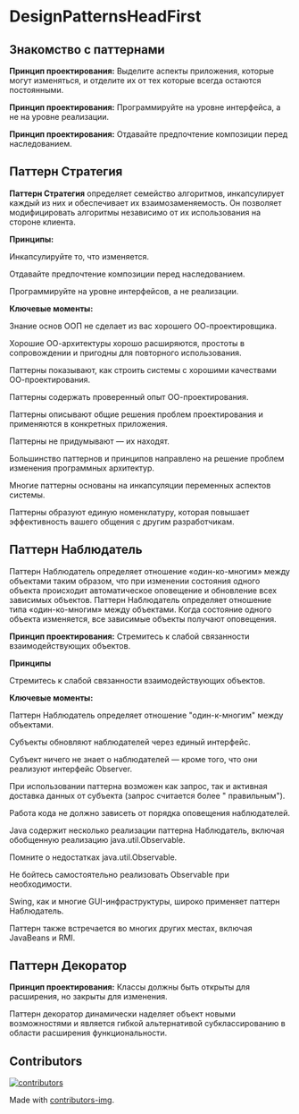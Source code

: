 # DesignPatternsHeadFirst

## Знакомство с паттернами
**Принцип проектирования:** Выделите аспекты приложения, которые могут изменяться, и отделите их от тех которые всегда
остаются постоянными.

**Принцип проектирования:** Программируйте на уровне интерфейса, а не на уровне реализации.

**Принцип проектирования:** Отдавайте предпочтение композиции перед наследованием.

## Паттерн Стратегия

**Паттерн Стратегия** определяет семейство алгоритмов, инкапсулирует каждый из них и обеспечивает 
их взаимозаменяемость. Он позволяет модифицировать алгоритмы независимо от их использования на стороне клиента.

**Принципы:**

Инкапсулируйте то, что изменяется.

Отдавайте предпочтение композиции перед наследованием.

Программируйте на уровне интерфейсов, а не реализации.

**Ключевые моменты:**

Знание основ ООП не сделает из вас хорошего ОО-проектировщика.

Хорошие ОО-архитектуры хорошо расширяются, простоты в сопровождении и пригодны 
для повторного использования.

Паттерны показывают, как строить системы с хорошими качествами ОО-проектирования.

Паттерны содержать проверенный опыт ОО-проектирования.

Паттерны описывают общие решения проблем проектирования и применяются в конкретных приложения.

Паттерны не придумывают — их находят.

Большинство паттернов и принципов направлено на решение проблем изменения программных архитектур.

Многие паттерны основаны на инкапсуляции переменных аспектов системы.

Паттерны образуют единую номенклатуру, которая повышает эффективность вашего общения с другим разработчикам.

## Паттерн Наблюдатель

Паттерн Наблюдатель определяет отношение «один-ко-многим» между объектами таким образом, что при изменении состояния
одного объекта происходит автоматическое оповещение и обновление всех зависимых объектов. Паттерн Наблюдатель определяет
отношение типа «один-ко-многим» между объектами. Когда состояние одного объекта изменяется, все зависимые объекты
получают оповещения.

**Принцип проектирования:** Стремитесь к слабой связанности взаимодействующих объектов.

**Принципы**

Стремитесь к слабой связанности взаимодействующих объектов. 

**Ключевые моменты:**

Паттерн Наблюдатель определяет отношение "один-к-многим" между объектами.

Субъекты обновляют наблюдателей через единый интерфейс.

Субъект ничего не знает о наблюдателей — кроме того, что они реализуют интерфейс Observer.

При использовании паттерна возможен как запрос, так и активная доставка данных от субъекта (запрос считается более "
правильным").

Работа кода не должно зависеть от порядка оповещения наблюдателей.

Java содержит несколько реализации паттерна Наблюдатель, включая обобщенную реализацию java.util.Observable.

Помните о недостатках java.util.Observable.

Не бойтесь самостоятельно реализовать Observable при необходимости.

Swing, как и многие GUI-инфраструктуры, широко применяет паттерн Наблюдатель.

Паттерн также встречается во многих других местах, включая JavaBeans и RMI.

## Паттерн Декоратор

**Принцип проектирования:** Классы должны быть открыты для расширения, но закрыты для изменения.

Паттерн декоратор динамически наделяет объект новыми возможностями и является гибкой альтернативой субклассированию в
области расширения функциональности.

## Contributors

<a href="https://github.com/rustamsafarovrs/DesignPatternsHeadFirst/graphs/contributors">
  <img src="https://contrib.rocks/image?repo=rustamsafarovrs/DesignPatternsHeadFirst" alt="contributors" />
</a>

Made with [contributors-img](https://contrib.rocks).
